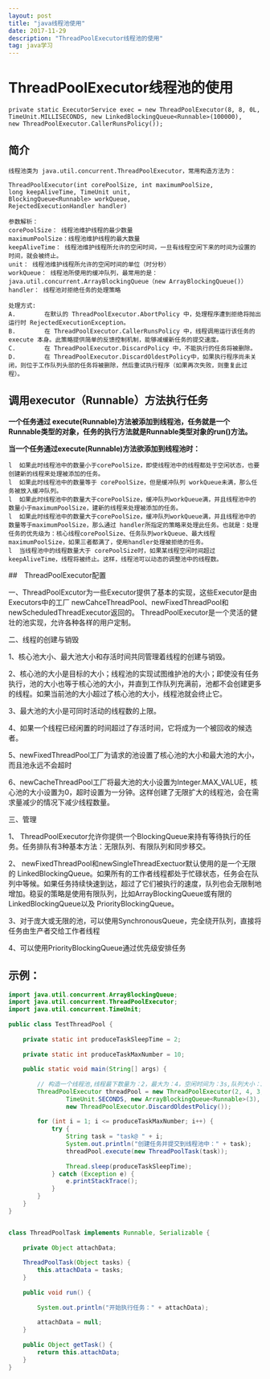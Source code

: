 ```yaml
---
layout: post
title: "java线程池使用"
date: 2017-11-29 
description: "ThreadPoolExecutor线程池的使用"
tag: java学习
---  
```


# ThreadPoolExecutor线程池的使用

    private static ExecutorService exec = new ThreadPoolExecutor(8, 8, 0L,
    TimeUnit.MILLISECONDS, new LinkedBlockingQueue<Runnable>(100000),
    new ThreadPoolExecutor.CallerRunsPolicy());
    

## 简介

    线程池类为 java.util.concurrent.ThreadPoolExecutor，常用构造方法为：
     
    ThreadPoolExecutor(int corePoolSize, int maximumPoolSize,
    long keepAliveTime, TimeUnit unit,
    BlockingQueue<Runnable> workQueue,
    RejectedExecutionHandler handler)
    
    参数解析：
    corePoolSize： 线程池维护线程的最少数量
    maximumPoolSize：线程池维护线程的最大数量
    keepAliveTime： 线程池维护线程所允许的空闲时间，一旦有线程空闲下来的时间为设置的时间，就会被终止。
    unit： 线程池维护线程所允许的空闲时间的单位（时分秒）
    workQueue： 线程池所使用的缓冲队列，最常用的是：java.util.concurrent.ArrayBlockingQueue（new ArrayBlockingQueue()）
    handler： 线程池对拒绝任务的处理策略
    
    处理方式:
    A.        在默认的 ThreadPoolExecutor.AbortPolicy 中，处理程序遭到拒绝将抛出运行时 RejectedExecutionException。
    B.        在 ThreadPoolExecutor.CallerRunsPolicy 中，线程调用运行该任务的 execute 本身。此策略提供简单的反馈控制机制，能够减缓新任务的提交速度。
    C.        在 ThreadPoolExecutor.DiscardPolicy 中，不能执行的任务将被删除。
    D.        在 ThreadPoolExecutor.DiscardOldestPolicy中，如果执行程序尚未关闭，则位于工作队列头部的任务将被删除，然后重试执行程序（如果再次失败，则重复此过程）。
    
## 调用executor（Runnable）方法执行任务

**一个任务通过 execute(Runnable)方法被添加到线程池，任务就是一个 Runnable类型的对象，任务的执行方法就是Runnable类型对象的run()方法。**
 
**当一个任务通过execute(Runnable)方法欲添加到线程池时：**
     
    l  如果此时线程池中的数量小于corePoolSize，即使线程池中的线程都处于空闲状态，也要创建新的线程来处理被添加的任务。
    l  如果此时线程池中的数量等于 corePoolSize，但是缓冲队列 workQueue未满，那么任务被放入缓冲队列。
    l  如果此时线程池中的数量大于corePoolSize，缓冲队列workQueue满，并且线程池中的数量小于maximumPoolSize，建新的线程来处理被添加的任务。
    l  如果此时线程池中的数量大于corePoolSize，缓冲队列workQueue满，并且线程池中的数量等于maximumPoolSize，那么通过 handler所指定的策略来处理此任务。也就是：处理任务的优先级为：核心线程corePoolSize、任务队列workQueue、最大线程maximumPoolSize，如果三者都满了，使用handler处理被拒绝的任务。
    l  当线程池中的线程数量大于 corePoolSize时，如果某线程空闲时间超过keepAliveTime，线程将被终止。这样，线程池可以动态的调整池中的线程数。
    
    
##　ThreadPoolExecutor配置

一、ThreadPoolExcutor为一些Executor提供了基本的实现，这些Executor是由Executors中的工厂 newCahceThreadPool、newFixedThreadPool和newScheduledThreadExecutor返回的。 ThreadPoolExecutor是一个灵活的健壮的池实现，允许各种各样的用户定制。

二、线程的创建与销毁

1、核心池大小、最大池大小和存活时间共同管理着线程的创建与销毁。

2、核心池的大小是目标的大小；线程池的实现试图维护池的大小；即使没有任务执行，池的大小也等于核心池的大小，并直到工作队列充满前，池都不会创建更多的线程。如果当前池的大小超过了核心池的大小，线程池就会终止它。

3、最大池的大小是可同时活动的线程数的上限。

4、如果一个线程已经闲置的时间超过了存活时间，它将成为一个被回收的候选者。

5、newFixedThreadPool工厂为请求的池设置了核心池的大小和最大池的大小，而且池永远不会超时

6、newCacheThreadPool工厂将最大池的大小设置为Integer.MAX_VALUE，核心池的大小设置为0，超时设置为一分钟。这样创建了无限扩大的线程池，会在需求量减少的情况下减少线程数量。

三、管理

1、 ThreadPoolExecutor允许你提供一个BlockingQueue来持有等待执行的任务。任务排队有3种基本方法：无限队列、有限队列和同步移交。

2、 newFixedThreadPool和newSingleThreadExectuor默认使用的是一个无限的 LinkedBlockingQueue。如果所有的工作者线程都处于忙碌状态，任务会在队列中等候。如果任务持续快速到达，超过了它们被执行的速度，队列也会无限制地增加。稳妥的策略是使用有限队列，比如ArrayBlockingQueue或有限的LinkedBlockingQueue以及 PriorityBlockingQueue。

3、对于庞大或无限的池，可以使用SynchronousQueue，完全绕开队列，直接将任务由生产者交给工作者线程

4、可以使用PriorityBlockingQueue通过优先级安排任务    

## 示例：


```java
import java.util.concurrent.ArrayBlockingQueue;  
import java.util.concurrent.ThreadPoolExecutor;  
import java.util.concurrent.TimeUnit;  
  
public class TestThreadPool {  
  
    private static int produceTaskSleepTime = 2;  
      
    private static int produceTaskMaxNumber = 10;  
  
    public static void main(String[] args) {  
  
        // 构造一个线程池,线程最下数量为：2，最大为：4，空闲时间为：3s,队列大小：3，拒绝任务策略：抛弃旧任务
        ThreadPoolExecutor threadPool = new ThreadPoolExecutor(2, 4, 3,  
                TimeUnit.SECONDS, new ArrayBlockingQueue<Runnable>(3),  
                new ThreadPoolExecutor.DiscardOldestPolicy());  
  
        for (int i = 1; i <= produceTaskMaxNumber; i++) {  
            try {  
                String task = "task@ " + i;  
                System.out.println("创建任务并提交到线程池中：" + task);  
                threadPool.execute(new ThreadPoolTask(task));  
  
                Thread.sleep(produceTaskSleepTime);  
            } catch (Exception e) {  
                e.printStackTrace();  
            }  
        }  
    }  
}  


class ThreadPoolTask implements Runnable, Serializable {  
  
    private Object attachData;  
  
    ThreadPoolTask(Object tasks) {  
        this.attachData = tasks;  
    }  
  
    public void run() {  
          
        System.out.println("开始执行任务：" + attachData);  
          
        attachData = null;  
    }  
  
    public Object getTask() {  
        return this.attachData;  
    }  
}  

```


